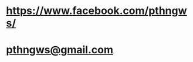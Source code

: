 # https://www.facebook.com/pthngws/
# pthngws@gmail.com
<!---
pthngws/pthngws is a ✨ special ✨ repository because its `README.md` (this file) appears on your GitHub profile.
You can click the Preview link to take a look at your changes.
--->
